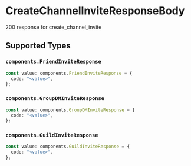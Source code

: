 # CreateChannelInviteResponseBody

200 response for create_channel_invite


## Supported Types

### `components.FriendInviteResponse`

```typescript
const value: components.FriendInviteResponse = {
  code: "<value>",
};
```

### `components.GroupDMInviteResponse`

```typescript
const value: components.GroupDMInviteResponse = {
  code: "<value>",
};
```

### `components.GuildInviteResponse`

```typescript
const value: components.GuildInviteResponse = {
  code: "<value>",
};
```

